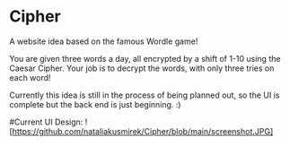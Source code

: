 # Cipher
A website idea based on the famous Wordle game!

You are given three words a day, all encrypted by a shift of 1-10 using the Caesar Cipher.
Your job is to decrypt the words, with only three tries on each word!

Currently this idea is still in the process of being planned out, so the UI is complete but the back end is just beginning. :)

#Current UI Design:
![https://github.com/nataliakusmirek/Cipher/blob/main/screenshot.JPG]
